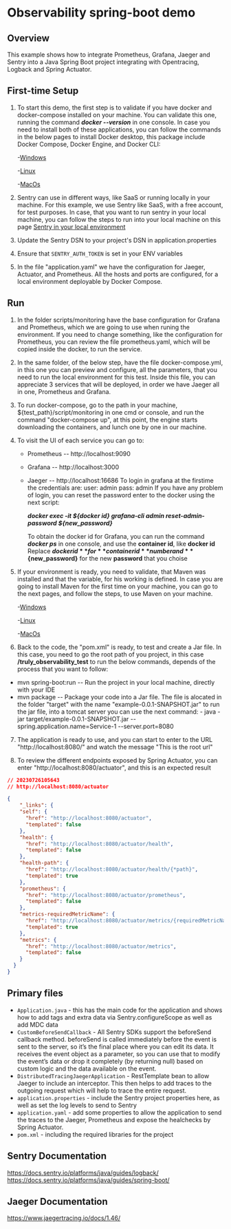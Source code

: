 # Observability spring-boot demo

## Overview

This example shows how to integrate Prometheus, Grafana, Jaeger and Sentry into a Java Spring Boot project
integrating with Opentracing, Logback and Spring Actuator.

## First-time Setup
1. To start this demo, the first step is to validate if you have docker and docker-compose installed on your machine. You can validate this one, running the command  ***docker --version*** in one console. In case you need to install both of these applications, you can follow the commands in the below pages to install Docker desktop, this package include Docker Compose, Docker Engine, and Docker CLI:

    -[Windows](https://docs.docker.com/desktop/install/windows-install/)

    -[Linux](https://docs.docker.com/desktop/install/linux-install/)

    -[MacOs](https://docs.docker.com/desktop/install/mac-install/)

2. Sentry can use in different ways, like SaaS or running locally in your machine. For this example, we use Sentry like SaaS, with a free account, for test purposes. In case, that you want to run sentry in your local machine, you can follow the steps to run into your local machine on this page [Sentry in your local environment](https://theappsguy.dev/setting-up-sentry-self-hosted) 
3. Update the Sentry DSN to your project's DSN in application.properties
4. Ensure that `SENTRY_AUTH_TOKEN` is set in your ENV variables
5. In the file "application.yaml" we have the configuration for Jaeger, Actuator, and Prometheus. All the hosts and ports are configured, for a local environment deployable by Docker Compose. 

## Run
1. In the folder scripts/monitoring have the base configuration for Grafana and Prometheus, which we are going to use when runing the environment. If you need to change something, like the configuration for Prometheus, you can review the file prometheus.yaml, which will be copied inside the docker, to run the service. 

2. In the same folder, of the below step, have the file docker-compose.yml, in this one you can preview and configure, all the parameters, that you need to run the local environment for this test. Inside this file, you can appreciate 3 services that will be deployed, in order we have Jaeger all in one, Prometheus and Grafana. 

3. To run docker-compose, go to the path in your machine, ${test_path}/script/monitoring in one cmd or console, and run the command "docker-compose up", at this point, the engine starts downloading the containers, and lunch one by one in our machine. 

4. To visit the UI of each service you can go to:
    - Prometheus --   http://localhost:9090
    - Grafana   --    http://localhost:3000
    - Jaeger    --    http://localhost:16686
    To login in grafana at the firstime the credentials are:
        user: admin
        pass: admin
    If you have any problem of login, you can reset the password enter to the docker using the next script:

        ***docker exec -it ${docker id}  grafana-cli admin reset-admin-password ${new_password}***
        
        To obtain the docker id for Grafana, you can run the command ***docker ps*** in one console, and use the **container id**, like **docker id**
        Replace **${docker id}** for **container id** number and **${new_password}** for the new **password** that you choise

5. If your environment is ready, you need to validate, that Maven was installed and that the variable, for his working is defined. In case you are going to install Maven for the first time on your machine, you can go to the next pages, and follow the steps, to use Maven on your machine.

    -[Windows](https://phoenixnap.com/kb/install-maven-windows) 

    -[Linux](https://www.digitalocean.com/community/tutorials/install-maven-linux-ubuntu) 

    -[MacOs](https://formulae.brew.sh/formula/maven) 

6. Back to the code, the "pom.xml" is ready, to test and create a Jar file. In this case, you need to go the root path of you project, in this case **/truly_observability_test** to run the below commands, depends of the process that you want to follow:
 - mvn spring-boot:run  -- Run the project in your local machine, directly with your IDE
 - mvn package          -- Package your code into a Jar file. 
    The file is alocated in the folder "target" with the name "example-0.0.1-SNAPSHOT.jar"
    to run the jar file, into a tomcat server you can use the next command:
        - java -jar target/example-0.0.1-SNAPSHOT.jar --spring.application.name=Service-1 --server.port=8080
        
7. The application is ready to use, and you can start to enter to the URL "http://localhost:8080/" and watch the message "This is the root url"

8. To review the different endpoints exposed by Spring Actuator, you can enter "http://localhost:8080/actuator", and this is an expected result 

```json
// 20230726105643
// http://localhost:8080/actuator

{
    "_links": {
    "self": {
      "href": "http://localhost:8080/actuator",
      "templated": false
    },
    "health": {
      "href": "http://localhost:8080/actuator/health",
      "templated": false
    },
    "health-path": {
      "href": "http://localhost:8080/actuator/health/{*path}",
      "templated": true
    },
    "prometheus": {
      "href": "http://localhost:8080/actuator/prometheus",
      "templated": false
    },
    "metrics-requiredMetricName": {
      "href": "http://localhost:8080/actuator/metrics/{requiredMetricName}",
      "templated": true
    },
    "metrics": {
      "href": "http://localhost:8080/actuator/metrics",
      "templated": false
    }
  }
}
```


## Primary files
* `Application.java` - this has the main code for the application and shows
how to add tags and extra data via Sentry.configureScope as well as add
MDC data
* `CustomBeforeSendCallback` - All Sentry SDKs support the beforeSend callback method. beforeSend is called immediately before the event is sent to the server, so it’s the final place where you can edit its data. It receives the event object as a parameter, so you can use that to modify the event’s data or drop it completely (by returning null) based on custom logic and the data available on the event.
* `DistributedTracingJaegerApplication` - RestTemplate bean to allow Jaeger to include an interceptor. This then helps to add traces to the outgoing request which will help to trace the entire request. 
* `application.properties` - include the Sentry project properties here, as well
as set the log levels to send to Sentry
* `application.yaml` - add some properties to allow the application to send the traces to the Jaeger, Prometheus and expose the healchecks by Spring Actuator.
* `pom.xml` - including the required libraries for the project

## Sentry Documentation
https://docs.sentry.io/platforms/java/guides/logback/
https://docs.sentry.io/platforms/java/guides/spring-boot/

## Jaeger Documentation
https://www.jaegertracing.io/docs/1.46/